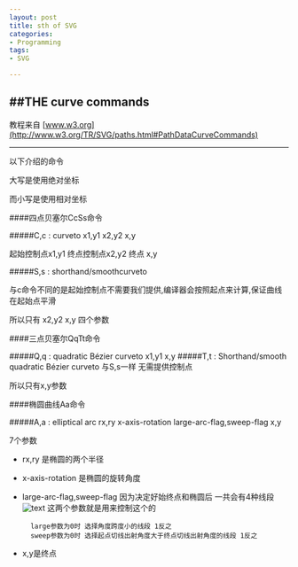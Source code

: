 ```yaml
---
layout: post
title: sth of SVG
categories:
- Programming
tags:
- SVG

---
```


##THE curve commands
---
教程来自
[www.w3.org](http://www.w3.org/TR/SVG/paths.html#PathDataCurveCommands)

---

以下介绍的命令

大写是使用绝对坐标

而小写是使用相对坐标

####四点贝塞尔CcSs命令



#####C,c : curveto 
x1,y1 x2,y2 x,y

起始控制点x1,y1 终点控制点x2,y2 终点 x,y

#####S,s : shorthand/smoothcurveto

与c命令不同的是起始控制点不需要我们提供,编译器会按照起点来计算,保证曲线在起始点平滑

所以只有 x2,y2 x,y 四个参数



####三点贝塞尔QqTt命令

#####Q,q : quadratic Bézier curveto
x1,y1 x,y
#####T,t : Shorthand/smooth quadratic Bézier curveto
与S,s一样 无需提供控制点 

所以只有x,y参数


####椭圆曲线Aa命令

#####A,a : elliptical arc
rx,ry x-axis-rotation large-arc-flag,sweep-flag x,y

7个参数

- rx,ry 是椭圆的两个半径 

- x-axis-rotation 是椭圆的旋转角度

- large-arc-flag,sweep-flag
		因为决定好始终点和椭圆后 一共会有4种线段
	![text](http://www.w3.org/TR/SVG/images/paths/arcs02.png)
		这两个参数就是用来控制这个的
		
		large参数为0时 选择角度跨度小的线段 1反之
		sweep参数为0时 选择起点切线出射角度大于终点切线出射角度的线段 1反之

- x,y是终点









